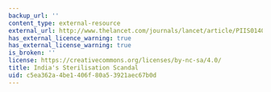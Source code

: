 ```yaml
---
backup_url: ''
content_type: external-resource
external_url: http://www.thelancet.com/journals/lancet/article/PIIS0140-6736(14)62224-8/
has_external_licence_warning: true
has_external_license_warning: true
is_broken: ''
license: https://creativecommons.org/licenses/by-nc-sa/4.0/
title: India's Sterilisation Scandal
uid: c5ea362a-4be1-406f-80a5-3921aec67b0d
---
```

